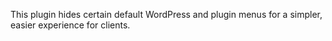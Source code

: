 This plugin hides certain default WordPress and plugin menus for a simpler, easier experience for clients.
